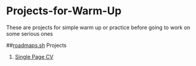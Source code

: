# Projects-for-Warm-Up
These are projects for simple warm up or practice before going to work on some serious ones

##[roadmaps.sh](https://roadmap.sh/) Projects
1. [Single Page CV](https://github.com/Chin-Maya/Projects-for-Warm-Up/tree/main/Single%20Page%20CV)
